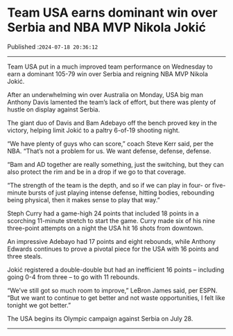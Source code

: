 # Team USA earns dominant win over Serbia and NBA MVP Nikola Jokić

Published :`2024-07-18 20:36:12`

---

Team USA put in a much improved team performance on Wednesday to earn a dominant 105-79 win over Serbia and reigning NBA MVP Nikola Jokić.

After an underwhelming win over Australia on Monday, USA big man Anthony Davis lamented the team’s lack of effort, but there was plenty of hustle on display against Serbia.

The giant duo of Davis and Bam Adebayo off the bench proved key in the victory, helping limit Jokić to a paltry 6-of-19 shooting night.

“We have plenty of guys who can score,” coach Steve Kerr said, per the NBA. “That’s not a problem for us. We want defense, defense, defense.

“Bam and AD together are really something, just the switching, but they can also protect the rim and be in a drop if we go to that coverage.

“The strength of the team is the depth, and so if we can play in four- or five-minute bursts of just playing intense defense, hitting bodies, rebounding being physical, then it makes sense to play that way.”

Steph Curry had a game-high 24 points that included 18 points in a scorching 11-minute stretch to start the game. Curry made six of his nine three-point attempts on a night the USA hit 16 shots from downtown.

An impressive Adebayo had 17 points and eight rebounds, while Anthony Edwards continues to prove a pivotal piece for the USA with 16 points and three steals.

Jokić registered a double-double but had an inefficient 16 points – including going 0-4 from three – to go with 11 rebounds.

“We’ve still got so much room to improve,” LeBron James said, per ESPN. “But we want to continue to get better and not waste opportunities, I felt like tonight we got better.”

The USA begins its Olympic campaign against Serbia on July 28.

---

